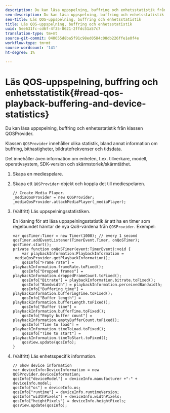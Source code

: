 ```yaml
---
description: Du kan läsa uppspelning, buffring och enhetsstatistik från klassen QOSProvider.
seo-description: Du kan läsa uppspelning, buffring och enhetsstatistik från klassen QOSProvider.
seo-title: Läs QOS-uppspelning, buffring och enhetsstatistik
title: Läs QOS-uppspelning, buffring och enhetsstatistik
uuid: 5ee631fc-cd6f-4f35-8621-2ffdc51a57c7
translation-type: tm+mt
source-git-commit: 040655d8ba5f91c98ed0584c08db226ffe1e0f4e
workflow-type: tm+mt
source-wordcount: '141'
ht-degree: 1%

---
```



# Läs QOS-uppspelning, buffring och enhetsstatistik{#read-qos-playback-buffering-and-device-statistics}

Du kan läsa uppspelning, buffring och enhetsstatistik från klassen QOSProvider.

Klassen `QOSProvider` innehåller olika statistik, bland annat information om buffring, bithastigheter, bildrutefrekvenser och tidsdata.

Det innehåller även information om enheten, t.ex. tillverkare, modell, operativsystem, SDK-version och skärmstorlek/skärmtäthet.

1. Skapa en mediespelare.
1. Skapa ett `QOSProvider`-objekt och koppla det till mediespelaren.

   ```
   // Create Media Player. 
   _mediaQosProvider = new QOSProvider; 
   _mediaQosProvider.attachMediaPlayer(_mediaPlayer);
   ```

1. (Valfritt) Läs uppspelningsstatistiken.

   En lösning för att läsa uppspelningsstatistik är att ha en timer som regelbundet hämtar de nya QoS-värdena från `QOSProvider`. Exempel:

   ```
   var qosTimer:Timer = new Timer(1000); // every 1 second  
   qosTimer.addEventListener(TimerEvent.Timer, onQoSTimer);  
   qosTimer.start(); 
   private function onQoSTimer(event:TimerEvent):void { 
       var playbackInformation:PlaybackInformation = _mediaQosProvider.getPlaybackInformation(); 
       qosInfo["Frame rate"] = playbackInformation.frameRate.toFixed();  
       qosInfo["Dropped frames"] = playbackInformation.droppedFrameCount.toFixed(); 
       qosInfo["Bitrate"] = playbackInformation.bitrate.toFixed(); 
       qosInfo["Bandwidth"] = playbackInformation.perceivedBandwidth; 
       qosInfo["Buffering time"] = playbackInformation.bufferingTime.toFixed(); 
       qosInfo["Buffer length"] = playbackInformation.bufferLength.toFixed();  
       qosInfo["Buffer time"] = playbackInformation.bufferTime.toFixed(); 
       qosInfo["Empty buffer count"] = playbackInformation.emptyBufferCount.toFixed();  
       qosInfo["Time to load"] = playbackInformation.timeToLoad.toFixed();  
       qosInfo["Time to start"] = playbackInformation.timeToStart.toFixed(); 
       qosView.update(qosInfo); 
   }
   ```

1. (Valfritt) Läs enhetsspecifik information.

   ```
   // Show device information 
   var deviceInfo:DeviceInformation = new QOSProvider.deviceInformation; 
   qosInfo["deviceModel"] = deviceInfo.manufacturer +"-" + deviceInfo.model; 
   qosInfo["os"] = deviceInfo.os;  
   qosInfo["runtime"] = deviceInfo.runtimeVersion;  
   qosInfo["widthPixels"] = deviceInfo.widthPixels;  
   qosInfo["heightPixels"] = deviceInfo.heightPixels; 
   qosView.update(qosInfo); 
   ```

